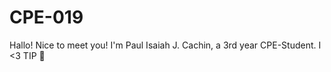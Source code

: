 # CPE-019 


Hallo! Nice to meet you! I'm Paul Isaiah J. Cachin, a 3rd year CPE-Student. I <3 TIP 🫶

